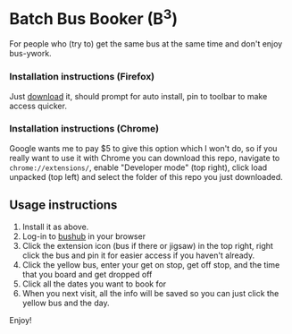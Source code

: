 # Batch Bus Booker (B<sup>3</sup>)

For people who (try to) get the same bus at the same time and don't enjoy bus-ywork.

### Installation instructions (Firefox)
Just [download](https://github.com/atokolyi/batch_bus_booker/releases/download/1.0.0/b3.xpi) it, should prompt for auto install, pin to toolbar to make access quicker.

### Installation instructions (Chrome)
Google wants me to pay $5 to give this option which I won't do, so if you really want to use it with Chrome you can download this repo, navigate to `chrome://extensions/`, enable "Developer mode" (top right), click load unpacked (top left) and select the folder of this repo you just downloaded.

## Usage instructions
1. Install it as above.
2. Log-in to [bushub](https://wellcomegenomecampus.bushub.co.uk/) in your browser
3. Click the extension icon (bus if there or jigsaw) in the top right, right click the bus and pin it for easier access if you haven't already.
4. Click the yellow bus, enter your get on stop, get off stop, and the time that you board and get dropped off
5. Click all the dates you want to book for
6. When you next visit, all the info will be saved so you can just click the yellow bus and the day.

Enjoy!
